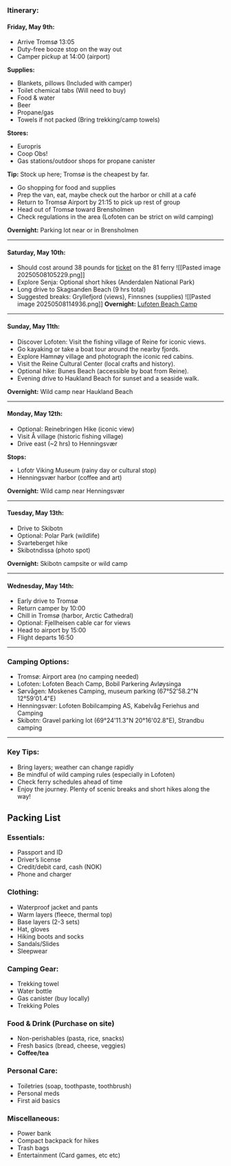 ### Itinerary:

#### Friday, May 9th:

- Arrive Tromsø 13:05
- Duty-free booze stop on the way out
- Camper pickup at 14:00 (airport)

**Supplies:**

- Blankets, pillows (Included with camper)
- Toilet chemical tabs (Will need to buy)
- Food & water
- Beer
- Propane/gas
- Towels if not packed (Bring trekking/camp towels)

**Stores:**

- Europris
- Coop Obs!
- Gas stations/outdoor shops for propane canister

**Tip:** Stock up here; Tromsø is the cheapest by far.

- Go shopping for food and supplies
- Prep the van, eat, maybe check out the harbor or chill at a café
- Return to Tromsø Airport by 21:15 to pick up rest of group
- Head out of Tromsø toward Brensholmen
- Check regulations in the area (Lofoten can be strict on wild camping)

**Overnight:** Parking lot near or in Brensholmen

---

#### Saturday, May 10th:
- Should cost around 38 pounds for [ticket](https://svipper.no/menu/tickets/ferry-fares/) on the 81 ferry
![[Pasted image 20250508105229.png]]
- Explore Senja: Optional short hikes (Anderdalen National Park)
- Long drive to Skagsanden Beach (9 hrs total)
- Suggested breaks: Gryllefjord (views), Finnsnes (supplies)
![[Pasted image 20250508114936.png]]
**Overnight:** [Lufoten Beach Camp](https://www.lofotenbeachcamp.no/camping)

---

#### Sunday, May 11th:

- Discover Lofoten: Visit the fishing village of Reine for iconic views.
- Go kayaking or take a boat tour around the nearby fjords.    
- Explore Hamnøy village and photograph the iconic red cabins.
- Visit the Reine Cultural Center (local crafts and history).
- Optional hike: Bunes Beach (accessible by boat from Reine).
- Evening drive to Haukland Beach for sunset and a seaside walk.

**Overnight:** Wild camp near Haukland Beach

---

#### Monday, May 12th:

- Optional: Reinebringen Hike (iconic view)
- Visit Å village (historic fishing village)
- Drive east (~2 hrs) to Henningsvær

**Stops:**

- Lofotr Viking Museum (rainy day or cultural stop)
- Henningsvær harbor (coffee and art)

**Overnight:** Wild camp near Henningsvær

---

#### Tuesday, May 13th:

- Drive to Skibotn
- Optional: Polar Park (wildlife)
- Svarteberget hike
- Skibotndissa (photo spot)

**Overnight:** Skibotn campsite or wild camp

---

#### Wednesday, May 14th:

- Early drive to Tromsø
- Return camper by 10:00
- Chill in Tromsø (harbor, Arctic Cathedral)
- Optional: Fjellheisen cable car for views
- Head to airport by 15:00
- Flight departs 16:50

---

### Camping Options:

- Tromsø: Airport area (no camping needed)
- Lofoten: Lofoten Beach Camp, Bobil Parkering Avløysinga
- Sørvågen: Moskenes Camping, museum parking (67°52'58.2"N 12°59'01.4"E)
- Henningsvær: Lofoten Bobilcamping AS, Kabelvåg Feriehus and Camping
- Skibotn: Gravel parking lot (69°24'11.3"N 20°16'02.8"E), Strandbu camping
---

### Key Tips:

- Bring layers; weather can change rapidly
- Be mindful of wild camping rules (especially in Lofoten)
- Check ferry schedules ahead of time
- Enjoy the journey. Plenty of scenic breaks and short hikes along the way!


## Packing List

### Essentials:

- Passport and ID
- Driver’s license
- Credit/debit card, cash (NOK)
- Phone and charger

### Clothing:

- Waterproof jacket and pants
- Warm layers (fleece, thermal top)    
- Base layers (2-3 sets)
- Hat, gloves
- Hiking boots and socks
- Sandals/Slides
- Sleepwear

### Camping Gear:

- Trekking towel
- Water bottle
- Gas canister (buy locally)
- Trekking Poles
### Food & Drink (Purchase on site)

- Non-perishables (pasta, rice, snacks)
- Fresh basics (bread, cheese, veggies)
- **Coffee/tea**

### Personal Care:

- Toiletries (soap, toothpaste, toothbrush)
- Personal meds
- First aid basics

### Miscellaneous:

- Power bank
- Compact backpack for hikes
- Trash bags
- Entertainment (Card games, etc etc)